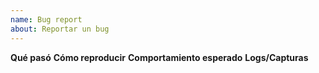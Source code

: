 ```yaml
---
name: Bug report
about: Reportar un bug
---
```

**Qué pasó**
**Cómo reproducir**
**Comportamiento esperado**
**Logs/Capturas**